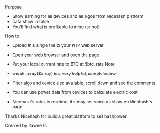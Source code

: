 Purpose
- Show earning for all devices and all algos from Nicehash platform
- Data show in table
- You'll find what is profitable to mine (or not)

How to 
- Upload this single file to your PHP web server
- Open your web browser and open the page
- Put your local current rate to BTC at $btc_rate
Note

- check_array($array) is a very helpful, sample below
- Filter algo and device also available, scroll down and see the comments
- You can use power data from devices to calculate electric cost
- Nicehash's rates is realtime, it's may not same as show on Nichhash's page

Thanks Nicehash for build a great platform to sell hashpower

Created by Rawee C.
